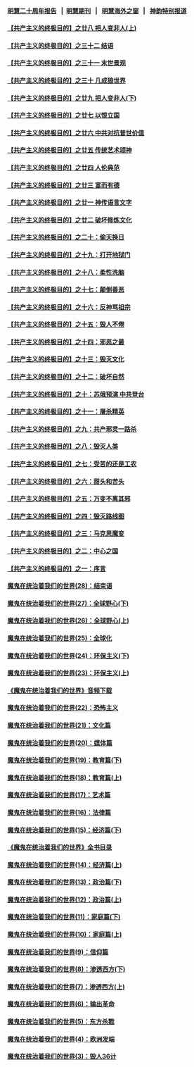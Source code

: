 #### [明慧二十周年报告](https://github.com/gfw-breaker/mh-reports/blob/master/README.md?t=07192302) &nbsp;&nbsp;|&nbsp;&nbsp;[明慧期刊](https://github.com/gfw-breaker/mh-qikan) &nbsp;&nbsp;|&nbsp;&nbsp; [明慧海外之窗](https://github.com/gfw-breaker/mh-news/blob/master/README.md?t=07192302) &nbsp;&nbsp;|&nbsp;&nbsp; [神韵特别报道](https://github.com/gfw-breaker/mh-news/blob/master/shenyun.md?t=07192302) 

#### [【共产主义的终极目的】之廿八 把人变非人(上)](../pages/nsc422/n11340492.md?t=07192302) 

#### [【共产主义的终极目的】之三十二 结语](../pages/nsc422/n11360535.md?t=07192302) 

#### [【共产主义的终极目的】之三十一 末世景观](../pages/nsc422/n11351129.md?t=07192302) 

#### [【共产主义的终极目的】之三十 几成狼世界](../pages/nsc422/n11348280.md?t=07192302) 

#### [【共产主义的终极目的】之廿九 把人变非人(下)](../pages/nsc422/n11344140.md?t=07192302) 

#### [【共产主义的终极目的】之廿七 以恨立国](../pages/nsc422/n11336944.md?t=07192302) 

#### [【共产主义的终极目的】之廿六 中共对抗普世价值](../pages/nsc422/n11324785.md?t=07192302) 

#### [【共产主义的终极目的】之廿五 传统艺术颂神](../pages/nsc422/n11296396.md?t=07192302) 

#### [【共产主义的终极目的】之廿四 人伦典范](../pages/nsc422/n11296397.md?t=07192302) 

#### [【共产主义的终极目的】之廿三 富而有德](../pages/nsc422/n11283598.md?t=07192302) 

#### [【共产主义的终极目的】之廿一 神传语言文字](../pages/nsc422/n11263265.md?t=07192302) 

#### [【共产主义的终极目的】之廿二 破坏修炼文化](../pages/nsc422/n11245728.md?t=07192302) 

#### [【共产主义的终极目的】之二十：偷天换日](../pages/nsc422/n11238846.md?t=07192302) 

#### [【共产主义的终极目的】之十九：打开地狱门](../pages/nsc422/n11206376.md?t=07192302) 

#### [【共产主义的终极目的】之十八：柔性洗脑](../pages/nsc422/n11199994.md?t=07192302) 

#### [【共产主义的终极目的】之十七：颠倒善恶](../pages/nsc422/n11179782.md?t=07192302) 

#### [【共产主义的终极目的】之十六：反神骂祖宗](../pages/nsc422/n11166798.md?t=07192302) 

#### [【共产主义的终极目的】之十五：毁人不倦](../pages/nsc422/n11166792.md?t=07192302) 

#### [【共产主义的终极目的】之十四：邪恶之最](../pages/nsc422/n11150249.md?t=07192302) 

#### [【共产主义的终极目的】之十三：毁灭文化](../pages/nsc422/n11135227.md?t=07192302) 

#### [【共产主义的终极目的】之十二：破坏自然](../pages/nsc422/n11135214.md?t=07192302) 

#### [【共产主义的终极目的】之十：苏俄预演 中共登台](../pages/nsc422/n11118424.md?t=07192302) 

#### [【共产主义的终极目的】之十一：屠杀精英](../pages/nsc422/n11118442.md?t=07192302) 

#### [【共产主义的终极目的】之九：共产邪灵一路杀](../pages/nsc422/n11114139.md?t=07192302) 

#### [【共产主义的终极目的】之八：毁灭人类](../pages/nsc422/n11108503.md?t=07192302) 

#### [【共产主义的终极目的】之七：受苦的还是工农](../pages/nsc422/n11101809.md?t=07192302) 

#### [【共产主义的终极目的】之六：甜头和苦头](../pages/nsc422/n11096971.md?t=07192302) 

#### [【共产主义的终极目的】之五：万变不离其邪](../pages/nsc422/n11091285.md?t=07192302) 

#### [【共产主义的终极目的】之四：毁灭路线图](../pages/nsc422/n11086284.md?t=07192302) 

#### [【共产主义的终极目的】之三：马克思魔变](../pages/nsc422/n11061941.md?t=07192302) 

#### [【共产主义的终极目的】之二：中心之国](../pages/nsc422/n11047728.md?t=07192302) 

#### [【共产主义的终极目的】之一：序言](../pages/nsc422/n11086077.md?t=07192302) 

#### [魔鬼在统治着我们的世界(28)：结束语](../pages/nsc422/n10936246.md?t=07192302) 

#### [魔鬼在统治着我们的世界(27)：全球野心(下)](../pages/nsc422/n10928319.md?t=07192302) 

#### [魔鬼在统治着我们的世界(26)：全球野心(上)](../pages/nsc422/n10900318.md?t=07192302) 

#### [魔鬼在统治着我们的世界(25)：全球化](../pages/nsc422/n10788205.md?t=07192302) 

#### [魔鬼在统治着我们的世界(24)：环保主义(下)](../pages/nsc422/n10695307.md?t=07192302) 

#### [魔鬼在统治着我们的世界(23)：环保主义(上)](../pages/nsc422/n10688613.md?t=07192302) 

#### [《魔鬼在统治着我们的世界》音频下载](../pages/nsc422/n10635553.md?t=07192302) 

#### [魔鬼在统治着我们的世界(22)：恐怖主义](../pages/nsc422/n10614727.md?t=07192302) 

#### [魔鬼在统治着我们的世界(21)：文化篇](../pages/nsc422/n10597706.md?t=07192302) 

#### [魔鬼在统治着我们的世界(20)：媒体篇](../pages/nsc422/n10586579.md?t=07192302) 

#### [魔鬼在统治着我们的世界(19)：教育篇(下)](../pages/nsc422/n10564808.md?t=07192302) 

#### [魔鬼在统治着我们的世界(18)：教育篇(上)](../pages/nsc422/n10526970.md?t=07192302) 

#### [魔鬼在统治着我们的世界(17)：艺术篇](../pages/nsc422/n10499093.md?t=07192302) 

#### [魔鬼在统治着我们的世界(16)：法律篇](../pages/nsc422/n10485969.md?t=07192302) 

#### [魔鬼在统治着我们的世界(15)：经济篇(下)](../pages/nsc422/n10469975.md?t=07192302) 

#### [《魔鬼在统治着我们的世界》全书目录](../pages/nsc422/n10464261.md?t=07192302) 

#### [魔鬼在统治着我们的世界(14)：经济篇(上)](../pages/nsc422/n10457370.md?t=07192302) 

#### [魔鬼在统治着我们的世界(13)：政治篇(下)](../pages/nsc422/n10448270.md?t=07192302) 

#### [魔鬼在统治着我们的世界(12)：政治篇(上)](../pages/nsc422/n10444576.md?t=07192302) 

#### [魔鬼在统治着我们的世界(11)：家庭篇(下)](../pages/nsc422/n10440961.md?t=07192302) 

#### [魔鬼在统治着我们的世界(10)：家庭篇(上)](../pages/nsc422/n10435448.md?t=07192302) 

#### [魔鬼在统治着我们的世界(9)：信仰篇](../pages/nsc422/n10432159.md?t=07192302) 

#### [魔鬼在统治着我们的世界(8)：渗透西方(下)](../pages/nsc422/n10429603.md?t=07192302) 

#### [魔鬼在统治着我们的世界(7)：渗透西方(上)](../pages/nsc422/n10426013.md?t=07192302) 

#### [魔鬼在统治着我们的世界(6)：输出革命](../pages/nsc422/n10421536.md?t=07192302) 

#### [魔鬼在统治着我们的世界(5)：东方杀戮](../pages/nsc422/n10417707.md?t=07192302) 

#### [魔鬼在统治着我们的世界(4)：欧洲发端](../pages/nsc422/n10414890.md?t=07192302) 

#### [魔鬼在统治着我们的世界(3)：毁人36计](../pages/nsc422/n10411583.md?t=07192302) 


